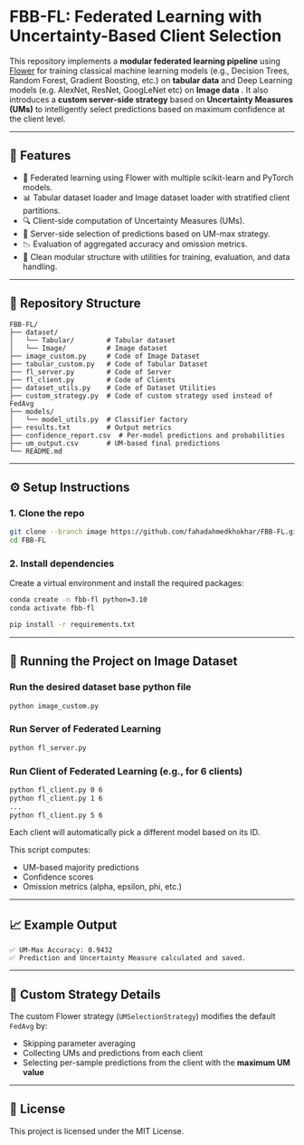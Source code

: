# FBB-FL: Federated Learning with Uncertainty-Based Client Selection

This repository implements a **modular federated learning pipeline** using [Flower](https://flower.dev/) for training classical machine learning models (e.g., Decision Trees, Random Forest, Gradient Boosting, etc.) on **tabular data** and Deep Learning models (e.g. AlexNet, ResNet, GoogLeNet etc) on **Image data** . It also introduces a **custom server-side strategy** based on **Uncertainty Measures (UMs)** to intelligently select predictions based on maximum confidence at the client level.

---

## 🚀 Features

- 🔁 Federated learning using Flower with multiple scikit-learn and PyTorch models.
- 📊 Tabular dataset loader and Image dataset loader with stratified client partitions.
- 🔍 Client-side computation of Uncertainty Measures (UMs).
- 🧠 Server-side selection of predictions based on UM-max strategy.
- 📉 Evaluation of aggregated accuracy and omission metrics.
- 📁 Clean modular structure with utilities for training, evaluation, and data handling.

---

## 📂 Repository Structure

```
FBB-FL/
├── dataset/
│   └── Tabular/        # Tabular dataset
│   └── Image/          # Image dataset
├── image_custom.py     # Code of Image Dataset
├── tabular_custom.py   # Code of Tabular Dataset
├── fl_server.py        # Code of Server
├── fl_client.py        # Code of Clients
├── dataset_utils.py    # Code of Dataset Utilities
├── custom_strategy.py  # Code of custom strategy used instead of FedAvg
├── models/
│   └── model_utils.py  # Classifier factory
├── results.txt         # Output metrics
├── confidence_report.csv  # Per-model predictions and probabilities
├── um_output.csv       # UM-based final predictions
└── README.md
```

---

## ⚙️ Setup Instructions

### 1. Clone the repo

```bash
git clone --branch image https://github.com/fahadahmedkhokhar/FBB-FL.git
cd FBB-FL
```

### 2. Install dependencies

Create a virtual environment and install the required packages:

```bash
conda create -n fbb-fl python=3.10
conda activate fbb-fl
```
```bash
pip install -r requirements.txt
```

---

## 🧪 Running the Project on Image Dataset

### Run the desired dataset base python file

```bash
python image_custom.py
```
### Run Server of Federated Learning
```bash
python fl_server.py
```

### Run Client of Federated Learning (e.g., for 6 clients)
```bash
python fl_client.py 0 6
python fl_client.py 1 6
...
python fl_client.py 5 6
```
Each client will automatically pick a different model based on its ID.

This script computes:
- UM-based majority predictions
- Confidence scores
- Omission metrics (alpha, epsilon, phi, etc.)

---

## 📈 Example Output

```
✅ UM-Max Accuracy: 0.9432
✅ Prediction and Uncertainty Measure calculated and saved.
```

---

## 🧠 Custom Strategy Details

The custom Flower strategy (`UMSelectionStrategy`) modifies the default `FedAvg` by:
- Skipping parameter averaging
- Collecting UMs and predictions from each client
- Selecting per-sample predictions from the client with the **maximum UM value**

---

## 📜 License

This project is licensed under the MIT License.
